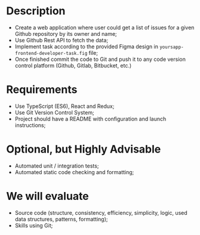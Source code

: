 # Description

- Create a web application where user could get a list of issues for a given Github repository by its owner and name;
- Use Github Rest API to fetch the data;
- Implement task according to the provided Figma design in `yoursapp-frontend-developer-task.fig` file;
- Once finished commit the code to Git and push it to any code version control platform (Github, Gitlab, Bitbucket, etc.)

# Requirements

- Use TypeScript (ES6), React and Redux;
- Use Git Version Control System;
- Project should have a README with configuration and launch instructions;

# Optional, but Highly Advisable

- Automated unit / integration tests;
- Automated static code checking and formatting;

# We will evaluate

- Source code (structure, consistency, efficiency, simplicity, logic, used data structures, patterns, formatting);
- Skills using Git;

